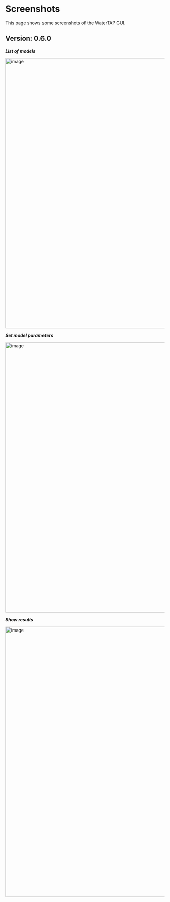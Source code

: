 # Screenshots

This page shows some screenshots of the WaterTAP GUI.

## Version: 0.6.0

***List of models***

<img width="855" alt="image" src="https://user-images.githubusercontent.com/420923/199105451-b34da5fd-6ef9-4220-a3dd-b3c6c5068558.png">

***Set model parameters***

<img width="855" alt="image" src="https://user-images.githubusercontent.com/420923/199105605-6e0866c8-0b19-46c2-b92e-ef8fc8d85fdd.png">

***Show results***

<img width="855" alt="image" src="https://user-images.githubusercontent.com/420923/199105704-4e59fda8-e4e6-4738-b55e-9b11fb0eaa8f.png">
